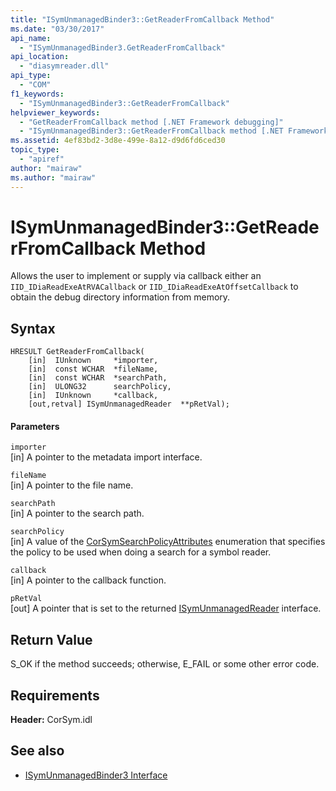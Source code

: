 ```yaml
---
title: "ISymUnmanagedBinder3::GetReaderFromCallback Method"
ms.date: "03/30/2017"
api_name: 
  - "ISymUnmanagedBinder3.GetReaderFromCallback"
api_location: 
  - "diasymreader.dll"
api_type: 
  - "COM"
f1_keywords: 
  - "ISymUnmanagedBinder3::GetReaderFromCallback"
helpviewer_keywords: 
  - "GetReaderFromCallback method [.NET Framework debugging]"
  - "ISymUnmanagedBinder3::GetReaderFromCallback method [.NET Framework debugging]"
ms.assetid: 4ef83bd2-3d8e-499e-8a12-d9d6fd6ced30
topic_type: 
  - "apiref"
author: "mairaw"
ms.author: "mairaw"
---
```

# ISymUnmanagedBinder3::GetReaderFromCallback Method
Allows the user to implement or supply via callback either an `IID_IDiaReadExeAtRVACallback` or `IID_IDiaReadExeAtOffsetCallback` to obtain the debug directory information from memory.  
  
## Syntax  
  
```  
HRESULT GetReaderFromCallback(  
    [in]  IUnknown     *importer,  
    [in]  const WCHAR  *fileName,  
    [in]  const WCHAR  *searchPath,  
    [in]  ULONG32      searchPolicy,  
    [in]  IUnknown     *callback,  
    [out,retval] ISymUnmanagedReader  **pRetVal);  
```  
  
#### Parameters  
 `importer`  
 [in] A pointer to the metadata import interface.  
  
 `fileName`  
 [in] A pointer to the file name.  
  
 `searchPath`  
 [in] A pointer to the search path.  
  
 `searchPolicy`  
 [in] A value of the [CorSymSearchPolicyAttributes](../../../../docs/framework/unmanaged-api/diagnostics/corsymsearchpolicyattributes-enumeration.md) enumeration that specifies the policy to be used when doing a search for a symbol reader.  
  
 `callback`  
 [in] A pointer to the callback function.  
  
 `pRetVal`  
 [out] A pointer that is set to the returned [ISymUnmanagedReader](../../../../docs/framework/unmanaged-api/diagnostics/isymunmanagedreader-interface.md) interface.  
  
## Return Value  
 S_OK if the method succeeds; otherwise, E_FAIL or some other error code.  
  
## Requirements  
 **Header:** CorSym.idl  
  
## See also
- [ISymUnmanagedBinder3 Interface](../../../../docs/framework/unmanaged-api/diagnostics/isymunmanagedbinder3-interface.md)
